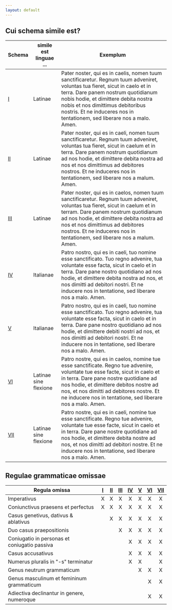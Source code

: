 ```yaml
---
layout: default
---
```


## Cui schema simile est?

| Schema           | simile est linguae ...  | Exemplum           |
|------------------|-------------------------|--------------------|
| [I](Schema-I)  | Latinae | Pater noster, qui es in caelis, nomen tuum sanctificaretur. Regnum tuum adveniret, voluntas tua fieret, sicut in caelo et in terra. Dare panem nostrum quotidianum nobis hodie, et dimittere debita nostra nobis et nos dimittimus debitoribus nostris. Et ne induceres nos in tentationem, sed liberare nos a malo. Amen. |
| [II](Schema-II) | Latinae | Pater noster, qui es in caeli, nomen tuum sanctificaretur. Regnum tuum adveniret, voluntas tua fieret, sicut in caelum et in terra. Dare panem nostrum quotidianum ad nos hodie, et dimittere debita nostra ad nos et nos dimittimus ad debitores nostros. Et ne induceres nos in tentationem, sed liberare nos a malum. Amen. |
| [III](Schema-III) | Latinae | Pater noster, qui es in caelos, nomen tuum sanctificaretur. Regnum tuum adveniret, voluntas tua fieret, sicut in caelum et in terram. Dare panem nostrum quotidianum ad nos hodie, et dimittere debita nostra ad nos et nos dimittimus ad debitores nostros. Et ne induceres nos in tentationem, sed liberare nos a malum. Amen. |
| [IV](Schema-IV) | Italianae | Patro nostro, qui es in caeli, tuo nomine esse sanctificato. Tuo regno advenire, tua voluntate esse facta, sicut in caelo et in terra. Dare pane nostro quotidiano ad nos hodie, et dimittere debita nostra ad nos, et nos dimitti ad debitori nostri. Et ne inducere nos in tentatione, sed liberare nos a malo. Amen. |
| [V](Schema-V) |  Italianae | Patro nostro, qui es in caeli, tuo nomine esse sanctificato. Tuo regno advenire, tua voluntate esse facta, sicut in caelo et in terra. Dare pane nostro quotidiano ad nos hodie, et dimittere debiti nostri ad nos, et nos dimitti ad debitori nostri. Et ne inducere nos in tentatione, sed liberare nos a malo. Amen. |
| [VI](Schema-VI) |  Latinae sine flexione | Patro nostre, qui es in caelos, nomine tue esse sanctificate. Regno tue advenire, voluntate tue esse facte, sicut in caelo et in terra. Dare pane nostre quotidiane ad nos hodie, et dimittere debitos nostre ad nos, et nos dimitti ad debitores nostre. Et ne inducere nos in tentatione, sed liberare nos a malo. Amen. |
| [VII](Schema-VII) | Latinae sine flexione | Patro nostre, qui es in caeli, nomine tue esse sanctificate. Regno tue advenire, voluntate tue esse facte, sicut in caelo et in terra. Dare pane nostre quotidiane ad nos hodie, et dimittere debita nostre ad nos, et nos dimitti ad debitori nostre. Et ne inducere nos in tentatione, sed liberare nos a malo. Amen. |

## Regulae grammaticae omissae

| Regula omissa | [I](Schema-I) | [II](Schema-II) | [III](Schema-III) | [IV](Schema-IV) | [V](Schema-V) | [VI](Schema-VI) | [VII](Schema-VII) |
|------------------------------------------------------|:-----:|:-:|:--:|:---:|:--:|:-:|:--:|
| Imperativus                                          | X     | X | X  | X   | X  | X | X  |
| Coniunctivus praesens et perfectus                   | X     | X | X  | X   | X  | X | X  |
| Casus genetivus, dativus & ablativus                 |       | X | X  | X   | X  | X | X  |
| Duo casus praepositionis                             |       |   | X  | X   | X  | X | X  |
| Coniugatio in personas et coniugatio passiva         |       |   |    | X   | X  | X | X  |
| Casus accusativus                                    |       |   |    | X   | X  | X | X  |
| Numerus pluralis in "-s" terminatur                  |       |   |    | X   | X  |   | X  |
| Genus neutrum grammaticum                            |       |   |    |     | X  | X | X  |
| Genus masculinum et femininum grammaticum            |       |   |    |     |    | X | X  |
| Adiectiva declinantur in genere, numeroque           |       |   |    |     |    | X | X  |
